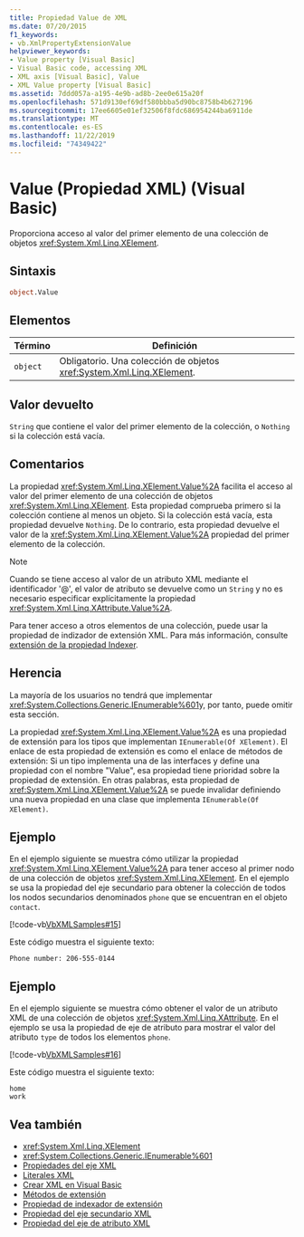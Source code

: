 ```yaml
---
title: Propiedad Value de XML
ms.date: 07/20/2015
f1_keywords:
- vb.XmlPropertyExtensionValue
helpviewer_keywords:
- Value property [Visual Basic]
- Visual Basic code, accessing XML
- XML axis [Visual Basic], Value
- XML Value property [Visual Basic]
ms.assetid: 7ddd057a-a195-4e9b-ad8b-2ee0e615a20f
ms.openlocfilehash: 571d9130ef69df580bbba5d90bc8758b4b627196
ms.sourcegitcommit: 17ee6605e01ef32506f8fdc686954244ba6911de
ms.translationtype: MT
ms.contentlocale: es-ES
ms.lasthandoff: 11/22/2019
ms.locfileid: "74349422"
---
```

# <a name="xml-value-property-visual-basic"></a>Value (Propiedad XML) (Visual Basic)

Proporciona acceso al valor del primer elemento de una colección de objetos <xref:System.Xml.Linq.XElement>.

## <a name="syntax"></a>Sintaxis

```vb
object.Value
```

## <a name="parts"></a>Elementos

|Término|Definición|  
|---|---|  
|`object`|Obligatorio. Una colección de objetos <xref:System.Xml.Linq.XElement>.|  

## <a name="return-value"></a>Valor devuelto

 `String` que contiene el valor del primer elemento de la colección, o `Nothing` si la colección está vacía.

## <a name="remarks"></a>Comentarios

 La propiedad <xref:System.Xml.Linq.XElement.Value%2A> facilita el acceso al valor del primer elemento de una colección de objetos <xref:System.Xml.Linq.XElement>. Esta propiedad comprueba primero si la colección contiene al menos un objeto. Si la colección está vacía, esta propiedad devuelve `Nothing`. De lo contrario, esta propiedad devuelve el valor de la <xref:System.Xml.Linq.XElement.Value%2A> propiedad del primer elemento de la colección.

> [!NOTE]
> Cuando se tiene acceso al valor de un atributo XML mediante el identificador '\@', el valor de atributo se devuelve como un `String` y no es necesario especificar explícitamente la propiedad <xref:System.Xml.Linq.XAttribute.Value%2A>.

 Para tener acceso a otros elementos de una colección, puede usar la propiedad de indizador de extensión XML. Para más información, consulte [extensión de la propiedad Indexer](extension-indexer-property.md).

## <a name="inheritance"></a>Herencia

 La mayoría de los usuarios no tendrá que implementar <xref:System.Collections.Generic.IEnumerable%601>y, por tanto, puede omitir esta sección.

 La propiedad <xref:System.Xml.Linq.XElement.Value%2A> es una propiedad de extensión para los tipos que implementan `IEnumerable(Of XElement)`. El enlace de esta propiedad de extensión es como el enlace de métodos de extensión: Si un tipo implementa una de las interfaces y define una propiedad con el nombre "Value", esa propiedad tiene prioridad sobre la propiedad de extensión. En otras palabras, esta propiedad de <xref:System.Xml.Linq.XElement.Value%2A> se puede invalidar definiendo una nueva propiedad en una clase que implementa `IEnumerable(Of XElement)`.

## <a name="example"></a>Ejemplo

 En el ejemplo siguiente se muestra cómo utilizar la propiedad <xref:System.Xml.Linq.XElement.Value%2A> para tener acceso al primer nodo de una colección de objetos <xref:System.Xml.Linq.XElement>. En el ejemplo se usa la propiedad del eje secundario para obtener la colección de todos los nodos secundarios denominados `phone` que se encuentran en el objeto `contact`.

 [!code-vb[VbXMLSamples#15](~/samples/snippets/visualbasic/VS_Snippets_VBCSharp/VbXMLSamples/VB/XMLSamples7.vb#15)]

 Este código muestra el siguiente texto:

 `Phone number: 206-555-0144`

## <a name="example"></a>Ejemplo

 En el ejemplo siguiente se muestra cómo obtener el valor de un atributo XML de una colección de objetos <xref:System.Xml.Linq.XAttribute>. En el ejemplo se usa la propiedad de eje de atributo para mostrar el valor del atributo `type` de todos los elementos `phone`.

 [!code-vb[VbXMLSamples#16](~/samples/snippets/visualbasic/VS_Snippets_VBCSharp/VbXMLSamples/VB/XMLSamples7.vb#16)]

 Este código muestra el siguiente texto:

 ```console
 home
 work
```

## <a name="see-also"></a>Vea también

- <xref:System.Xml.Linq.XElement>
- <xref:System.Collections.Generic.IEnumerable%601>
- [Propiedades del eje XML](index.md)
- [Literales XML](../xml-literals/index.md)
- [Crear XML en Visual Basic](../../programming-guide/language-features/xml/creating-xml.md)
- [Métodos de extensión](../../programming-guide/language-features/procedures/extension-methods.md)
- [Propiedad de indexador de extensión](extension-indexer-property.md)
- [Propiedad del eje secundario XML](xml-child-axis-property.md)
- [Propiedad del eje de atributo XML](xml-attribute-axis-property.md)

